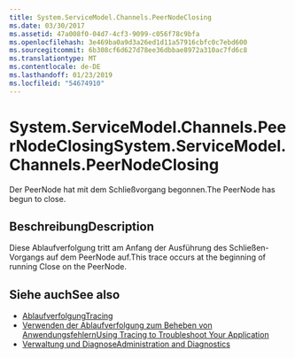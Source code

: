 ```yaml
---
title: System.ServiceModel.Channels.PeerNodeClosing
ms.date: 03/30/2017
ms.assetid: 47a008f0-04d7-4cf3-9099-c056f78c9bfa
ms.openlocfilehash: 3e469ba0a9d3a26ed1d11a57916cbfc0c7ebd600
ms.sourcegitcommit: 6b308cf6d627d78ee36dbbae8972a310ac7fd6c8
ms.translationtype: MT
ms.contentlocale: de-DE
ms.lasthandoff: 01/23/2019
ms.locfileid: "54674910"
---
```

# <a name="systemservicemodelchannelspeernodeclosing"></a><span data-ttu-id="5777d-102">System.ServiceModel.Channels.PeerNodeClosing</span><span class="sxs-lookup"><span data-stu-id="5777d-102">System.ServiceModel.Channels.PeerNodeClosing</span></span>
<span data-ttu-id="5777d-103">Der PeerNode hat mit dem Schließvorgang begonnen.</span><span class="sxs-lookup"><span data-stu-id="5777d-103">The PeerNode has begun to close.</span></span>  
  
## <a name="description"></a><span data-ttu-id="5777d-104">Beschreibung</span><span class="sxs-lookup"><span data-stu-id="5777d-104">Description</span></span>  
 <span data-ttu-id="5777d-105">Diese Ablaufverfolgung tritt am Anfang der Ausführung des Schließen-Vorgangs auf dem PeerNode auf.</span><span class="sxs-lookup"><span data-stu-id="5777d-105">This trace occurs at the beginning of running Close on the PeerNode.</span></span>  
  
## <a name="see-also"></a><span data-ttu-id="5777d-106">Siehe auch</span><span class="sxs-lookup"><span data-stu-id="5777d-106">See also</span></span>
- [<span data-ttu-id="5777d-107">Ablaufverfolgung</span><span class="sxs-lookup"><span data-stu-id="5777d-107">Tracing</span></span>](../../../../../docs/framework/wcf/diagnostics/tracing/index.md)
- [<span data-ttu-id="5777d-108">Verwenden der Ablaufverfolgung zum Beheben von Anwendungsfehlern</span><span class="sxs-lookup"><span data-stu-id="5777d-108">Using Tracing to Troubleshoot Your Application</span></span>](../../../../../docs/framework/wcf/diagnostics/tracing/using-tracing-to-troubleshoot-your-application.md)
- [<span data-ttu-id="5777d-109">Verwaltung und Diagnose</span><span class="sxs-lookup"><span data-stu-id="5777d-109">Administration and Diagnostics</span></span>](../../../../../docs/framework/wcf/diagnostics/index.md)
